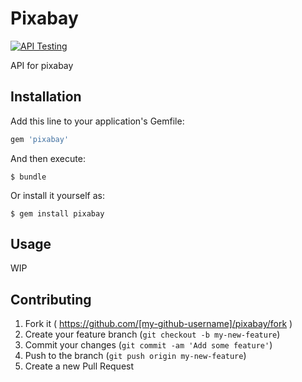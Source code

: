 # Pixabay

[![API Testing](https://img.shields.io/badge/API%20Test-RapidAPI-blue.svg)](https://rapidapi.com/package/Pixabay?utm_source=PixabayGithub&utm_medium=button&utm_content=Vender_GitHub)

API for pixabay

## Installation

Add this line to your application's Gemfile:

```ruby
gem 'pixabay'
```

And then execute:

    $ bundle

Or install it yourself as:

    $ gem install pixabay

## Usage

WIP

## Contributing

1. Fork it ( https://github.com/[my-github-username]/pixabay/fork )
2. Create your feature branch (`git checkout -b my-new-feature`)
3. Commit your changes (`git commit -am 'Add some feature'`)
4. Push to the branch (`git push origin my-new-feature`)
5. Create a new Pull Request
